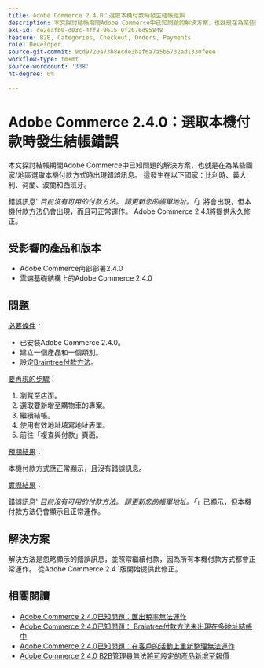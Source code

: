 ```yaml
---
title: Adobe Commerce 2.4.0：選取本機付款時發生結帳錯誤
description: 本文探討結帳期間Adobe Commerce中已知問題的解決方案，也就是在為某些國家/地區選取本機付款方式時出現錯誤訊息。 這發生在以下國家：比利時、義大利、荷蘭、波蘭和西班牙。
exl-id: de2eafb0-d03c-4ff8-9615-0f2676d95848
feature: B2B, Categories, Checkout, Orders, Payments
role: Developer
source-git-commit: 9cd9720a73b8ecde3baf6a7a5b5732ad1330feee
workflow-type: tm+mt
source-wordcount: '338'
ht-degree: 0%

---
```


# Adobe Commerce 2.4.0：選取本機付款時發生結帳錯誤

本文探討結帳期間Adobe Commerce中已知問題的解決方案，也就是在為某些國家/地區選取本機付款方式時出現錯誤訊息。 這發生在以下國家：比利時、義大利、荷蘭、波蘭和西班牙。

錯誤訊息&#39;&#39;*目前沒有可用的付款方法。 請更新您的帳單地址。「*」將會出現，但本機付款方法仍會出現，而且可正常運作。 Adobe Commerce 2.4.1將提供永久修正。

## 受影響的產品和版本

* Adobe Commerce內部部署2.4.0
* 雲端基礎結構上的Adobe Commerce 2.4.0

## 問題

<u>必要條件</u>：

* 已安裝Adobe Commerce 2.4.0。
* 建立一個產品和一個類別。
* 設定[Braintree付款方法](https://developer.adobe.com/commerce/webapi/graphql/payment-methods/braintree/)。

<u>要再現的步驟</u>：

1. 瀏覽至店面。
1. 選取要新增至購物車的專案。
1. 繼續結帳。
1. 使用有效地址填寫地址表單。
1. 前往「複查與付款」頁面。

<u>預期結果</u>：

本機付款方式應正常顯示，且沒有錯誤訊息。

<u>實際結果</u>：

錯誤訊息&#39;&#39;*目前沒有可用的付款方法。 請更新您的帳單地址。「*」已顯示，但本機付款方法仍會顯示且正常運作。

## 解決方案

解決方法是忽略顯示的錯誤訊息，並照常繼續付款，因為所有本機付款方式都會正常運作。 從Adobe Commerce 2.4.1版開始提供此修正。

## 相關閱讀

* [Adobe Commerce 2.4.0已知問題：匯出稅率無法運作](/help/troubleshooting/miscellaneous/magento-2-4-0-known-issue-export-tax-rates-does-not-work.md)
* [Adobe Commerce 2.4.0已知問題： Braintree付款方法未出現在多地址結帳中](/help/troubleshooting/payments/magento-2-4-0-braintree-not-in-multiple-addresses-checkout.md)
* [Adobe Commerce 2.4.0已知問題：在客戶的活動上重新整理無法運作](/help/troubleshooting/miscellaneous/magento-2-4-0-refresh-on-customer-activities-does-not-work.md)
* [Adobe Commerce 2.4.0 B2B管理員無法將可設定的產品新增至報價](/help/troubleshooting/miscellaneous/magento-2-4-0-b2b-admin-can-t-add-configurable-product-to-quote.md)
